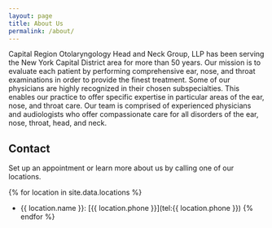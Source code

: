 ```yaml
---
layout: page
title: About Us
permalink: /about/
---
```

Capital Region Otolaryngology Head and Neck Group, LLP has been serving the New York Capital District area for more than 50 years. Our mission is to evaluate each patient by performing comprehensive ear, nose, and throat examinations in order to provide the finest treatment. Some of our physicians are highly recognized in their chosen subspecialties. This enables our practice to offer specific expertise in particular areas of the ear, nose, and throat care. Our team is comprised of experienced physicians and audiologists who offer compassionate care for all disorders of the ear, nose, throat, head, and neck.

## Contact

Set up an appointment or learn more about us by calling one of our locations.

{% for location in site.data.locations %}
  - {{ location.name }}: [{{ location.phone }}](tel:{{ location.phone }})
{% endfor %}
